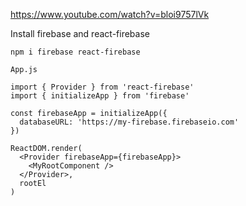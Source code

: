 https://www.youtube.com/watch?v=bloi9757lVk

Install firebase and react-firebase


```
npm i firebase react-firebase
```

`App.js`
```
import { Provider } from 'react-firebase'
import { initializeApp } from 'firebase'

const firebaseApp = initializeApp({
  databaseURL: 'https://my-firebase.firebaseio.com'
})

ReactDOM.render(
  <Provider firebaseApp={firebaseApp}>
    <MyRootComponent />
  </Provider>,
  rootEl
)
```

